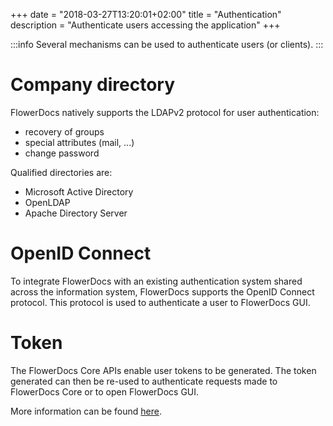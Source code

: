 +++
date = "2018-03-27T13:20:01+02:00"
title = "Authentication"
description = "Authenticate users accessing the application"
+++

:::info
Several mechanisms can be used to authenticate users (or clients).
:::


# Company directory

FlowerDocs natively supports the LDAPv2 protocol for user authentication:  

* recovery of groups
* special attributes (mail, ...)
* change password 
 
Qualified directories are: 

* Microsoft Active Directory 
* OpenLDAP
* Apache Directory Server

# OpenID Connect

To integrate FlowerDocs with an existing authentication system shared across the information system, FlowerDocs supports the OpenID Connect protocol. 
This protocol is used to authenticate a user to FlowerDocs GUI. 

# Token

The FlowerDocs Core APIs enable user tokens to be generated. The token generated can then be re-used to authenticate requests made to FlowerDocs Core or to open FlowerDocs GUI.


More information can be found [here](broken-link.md).